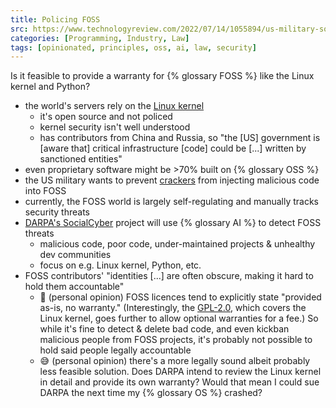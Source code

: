 ```yaml
---
title: Policing FOSS
src: https://www.technologyreview.com/2022/07/14/1055894/us-military-sofware-linux-kernel-open-source
categories: [Programming, Industry, Law]
tags: [opinionated, principles, oss, ai, law, security]
---
```


Is it feasible to provide a warranty for {% glossary FOSS %} like the Linux kernel and Python?

- the world's servers rely on the [Linux kernel](https://github.com/torvalds/linux)
  + it's open source and not policed
  + kernel security isn't well understood
  + has contributors from China and Russia, so "the [US] government is [aware that] critical infrastructure [code] could be [...] written by sanctioned entities"
- even proprietary software might be >70% built on {% glossary OSS %}
- the US military wants to prevent [crackers](https://en.wikipedia.org/wiki/Software_cracking) from injecting malicious code into FOSS
- currently, the FOSS world is largely self-regulating and manually tracks security threats
- [DARPA's SocialCyber](https://www.darpa.mil/program/hybrid-ai-to-protect-integrity-of-open-source-code) project will use {% glossary AI %} to detect FOSS threats
  + malicious code, poor code, under-maintained projects & unhealthy dev communities
  + focus on e.g. Linux kernel, Python, etc.
- FOSS contributors' "identities [...] are often obscure, making it hard to hold them accountable"
  + :stop_sign: (personal opinion) FOSS licences tend to explicitly state "provided as-is, no warranty." (Interestingly, the [GPL-2.0](https://opensource.org/licenses/GPL-2.0), which covers the Linux kernel, goes further to allow optional warranties for a fee.) So while it's fine to detect & delete bad code, and even kickban malicious people from FOSS projects, it's probably not possible to hold said people legally accountable
  + :sweat_smile: (personal opinion) there's a more legally sound albeit probably less feasible solution. Does DARPA intend to review the Linux kernel in detail and provide its own warranty? Would that mean I could sue DARPA the next time my {% glossary OS %} crashed?
